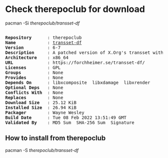 # Check therepoclub for download

pacman -Si *therepoclub/transset-df*

<div class="highlight"><pre class="highlight"><text>
<b>Repository</b>      : therepoclub
<b>Name</b>            : <a href="../../x86_64/transset-df-6-7-x86_64.pkg.tar.zst">transset-df</a>
<b>Version</b>         : 6-7
<b>Description</b>     : A patched version of X.Org's transset with added functionality.
<b>Architecture</b>    : x86_64
<b>URL</b>             : https://forchheimer.se/transset-df/
<b>Licenses</b>        : GPL
<b>Groups</b>          : None
<b>Provides</b>        : None
<b>Depends On</b>      : libxcomposite  libxdamage  libxrender
<b>Optional Deps</b>   : None
<b>Conflicts With</b>  : None
<b>Replaces</b>        : None
<b>Download Size</b>   : 25.12 KiB
<b>Installed Size</b>  : 26.94 KiB
<b>Packager</b>        : Wayne Wesley <wayne6324@gmail.com>
<b>Build Date</b>      : Tue 08 Feb 2022 13:51:49 GMT
<b>Validated By</b>    : MD5 Sum  SHA-256 Sum  Signature
</text></pre></div>

## How to install from therepoclub

pacman -S *therepoclub/transset-df*
